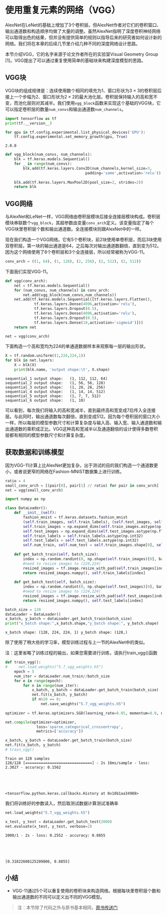 
# 使用重复元素的网络（VGG）

AlexNet在LeNet的基础上增加了3个卷积层。但AlexNet作者对它们的卷积窗口、输出通道数和构造顺序均做了大量的调整。虽然AlexNet指明了深度卷积神经网络可以取得出色的结果，但并没有提供简单的规则以指导后来的研究者如何设计新的网络。我们将在本章的后续几节里介绍几种不同的深度网络设计思路。

本节介绍VGG，它的名字来源于论文作者所在的实验室Visual Geometry Group [1]。VGG提出了可以通过重复使用简单的基础块来构建深度模型的思路。

## VGG块

VGG块的组成规律是：连续使用数个相同的填充为1、窗口形状为$3\times 3$的卷积层后接上一个步幅为2、窗口形状为$2\times 2$的最大池化层。卷积层保持输入的高和宽不变，而池化层则对其减半。我们使用`vgg_block`函数来实现这个基础的VGG块，它可以指定卷积层的数量`num_convs`和输出通道数`num_channels`。


```python
import tensorflow as tf
print(tf.__version__)

for gpu in tf.config.experimental.list_physical_devices('GPU'):
    tf.config.experimental.set_memory_growth(gpu, True)
```

    2.0.0
    


```python
def vgg_block(num_convs, num_channels):
    blk = tf.keras.models.Sequential()
    for _ in range(num_convs):
        blk.add(tf.keras.layers.Conv2D(num_channels,kernel_size=3,
                                    padding='same',activation='relu'))
    
    blk.add(tf.keras.layers.MaxPool2D(pool_size=2, strides=2))
    return blk
```

## VGG网络

与AlexNet和LeNet一样，VGG网络由卷积层模块后接全连接层模块构成。卷积层模块串联数个`vgg_block`，其超参数由变量`conv_arch`定义。该变量指定了每个VGG块里卷积层个数和输出通道数。全连接模块则跟AlexNet中的一样。

现在我们构造一个VGG网络。它有5个卷积块，前2块使用单卷积层，而后3块使用双卷积层。第一块的输出通道是64，之后每次对输出通道数翻倍，直到变为512。因为这个网络使用了8个卷积层和3个全连接层，所以经常被称为VGG-11。


```python
conv_arch = ((1, 64), (1, 128), (2, 256), (2, 512), (2, 512))
```

下面我们实现VGG-11。


```python
def vgg(conv_arch):
    net = tf.keras.models.Sequential()
    for (num_convs, num_channels) in conv_arch:
        net.add(vgg_block(num_convs,num_channels))
    net.add(tf.keras.models.Sequential([tf.keras.layers.Flatten(),
             tf.keras.layers.Dense(4096,activation='relu'),
             tf.keras.layers.Dropout(0.5),
             tf.keras.layers.Dense(4096,activation='relu'),
             tf.keras.layers.Dropout(0.5),
             tf.keras.layers.Dense(10,activation='sigmoid')]))
    return net

net = vgg(conv_arch)
```

下面构造一个高和宽均为224的单通道数据样本来观察每一层的输出形状。


```python
X = tf.random.uniform((1,224,224,1))
for blk in net.layers:
    X = blk(X)
    print(blk.name, 'output shape:\t', X.shape)
```

    sequential_1 output shape:	 (1, 112, 112, 64)
    sequential_2 output shape:	 (1, 56, 56, 128)
    sequential_3 output shape:	 (1, 28, 28, 256)
    sequential_4 output shape:	 (1, 14, 14, 512)
    sequential_5 output shape:	 (1, 7, 7, 512)
    sequential_6 output shape:	 (1, 10)
    

可以看到，每次我们将输入的高和宽减半，直到最终高和宽变成7后传入全连接层。与此同时，输出通道数每次翻倍，直到变成512。因为每个卷积层的窗口大小一样，所以每层的模型参数尺寸和计算复杂度与输入高、输入宽、输入通道数和输出通道数的乘积成正比。VGG这种高和宽减半以及通道翻倍的设计使得多数卷积层都有相同的模型参数尺寸和计算复杂度。

## 获取数据和训练模型

因为VGG-11计算上比AlexNet更加复杂，出于测试的目的我们构造一个通道数更小，或者说更窄的网络在Fashion-MNIST数据集上进行训练。


```python
ratio = 4
small_conv_arch = [(pair[0], pair[1] // ratio) for pair in conv_arch]
net = vgg(small_conv_arch)
```


```python
import numpy as np

class DataLoader():
    def __init__(self):
        fashion_mnist = tf.keras.datasets.fashion_mnist
        (self.train_images, self.train_labels), (self.test_images, self.test_labels) = fashion_mnist.load_data()
        self.train_images = np.expand_dims(self.train_images.astype(np.float32)/255.0,axis=-1)
        self.test_images = np.expand_dims(self.test_images.astype(np.float32)/255.0,axis=-1)
        self.train_labels = self.train_labels.astype(np.int32)
        self.test_labels = self.test_labels.astype(np.int32)
        self.num_train, self.num_test = self.train_images.shape[0], self.test_images.shape[0]
        
    def get_batch_train(self, batch_size):
        index = np.random.randint(0, np.shape(self.train_images)[0], batch_size)
        #need to resize images to (224,224)
        resized_images = tf.image.resize_with_pad(self.train_images[index],224,224,)
        return resized_images.numpy(), self.train_labels[index]
    
    def get_batch_test(self, batch_size):
        index = np.random.randint(0, np.shape(self.test_images)[0], batch_size)
        #need to resize images to (224,224)
        resized_images = tf.image.resize_with_pad(self.test_images[index],224,224,)
        return resized_images.numpy(), self.test_labels[index]

batch_size = 128
dataLoader = DataLoader()
x_batch, y_batch = dataLoader.get_batch_train(batch_size)
print("x_batch shape:",x_batch.shape,"y_batch shape:", y_batch.shape)
```

    x_batch shape: (128, 224, 224, 1) y_batch shape: (128,)
    

除了使用了稍大些的学习率，模型训练过程与上一节的AlexNet中的类似。

注：这里省略了训练过程的输出，如果您需要进行训练，请执行train_vgg()函数


```python
def train_vgg():
#     net.load_weights("5.7_vgg_weights.h5")
    epoch = 5
    num_iter = dataLoader.num_train//batch_size
    for e in range(epoch):
        for n in range(num_iter):
            x_batch, y_batch = dataLoader.get_batch_train(batch_size)
            net.fit(x_batch, y_batch)
            if n%20 == 0:
                net.save_weights("5.7_vgg_weights.h5")
                
optimizer = tf.keras.optimizers.SGD(learning_rate=0.05, momentum=0.0, nesterov=False)

net.compile(optimizer=optimizer,
              loss='sparse_categorical_crossentropy',
              metrics=['accuracy'])

x_batch, y_batch = dataLoader.get_batch_train(batch_size)
net.fit(x_batch, y_batch)
# train_vgg()
```

    Train on 128 samples
    128/128 [==============================] - 2s 16ms/sample - loss: 2.3027 - accuracy: 0.1562
    




    <tensorflow.python.keras.callbacks.History at 0x18b1aa34988>



我们将训练好的参数读入，然后取测试数据计算测试准确率


```python
net.load_weights("5.7_vgg_weights.h5")

x_test, y_test = dataLoader.get_batch_test(2000)
net.evaluate(x_test, y_test, verbose=2)
```

    2000/1 - 2s - loss: 0.2552 - accuracy: 0.8855
    




    [0.31822608125209806, 0.8855]



## 小结

* VGG-11通过5个可以重复使用的卷积块来构造网络。根据每块里卷积层个数和输出通道数的不同可以定义出不同的VGG模型。

> 注：本节除了代码之外与原书基本相同，[原书传送门](https://zh.d2l.ai/chapter_convolutional-neural-networks/vgg.html)